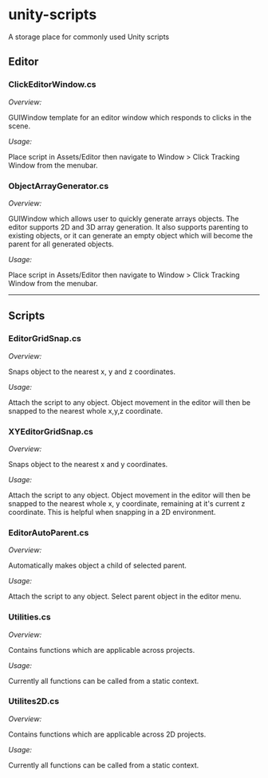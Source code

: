 # unity-scripts
A storage place for commonly used Unity scripts

## Editor

### ClickEditorWindow.cs

_Overview:_

GUIWindow template for an editor window which responds to clicks in the scene.

_Usage:_

Place script in Assets/Editor then navigate to Window > Click Tracking Window from the menubar.

### ObjectArrayGenerator.cs

_Overview:_

GUIWindow which allows user to quickly generate arrays objects.
The editor supports 2D and 3D array generation.
It also supports parenting to existing objects, or it can generate an empty object which will become the parent for all generated objects.

_Usage:_

Place script in Assets/Editor then navigate to Window > Click Tracking Window from the menubar.

___

## Scripts

### EditorGridSnap.cs

_Overview:_

Snaps object to the nearest x, y and z coordinates.

_Usage:_

Attach the script to any object.
Object movement in the editor will then be snapped to the nearest whole x,y,z coordinate.

### XYEditorGridSnap.cs

_Overview:_

Snaps object to the nearest x and y coordinates.

_Usage:_

Attach the script to any object.
Object movement in the editor will then be snapped to the nearest whole x, y coordinate, remaining at it's current z coordinate.
This is helpful when snapping in a 2D environment.

### EditorAutoParent.cs

_Overview:_

Automatically makes object a child of selected parent.

_Usage:_

Attach the script to any object.
Select parent object in the editor menu.

### Utilities.cs

_Overview:_

Contains functions which are applicable across projects.

_Usage:_

Currently all functions can be called from a static context.


### Utilites2D.cs

_Overview:_

Contains functions which are applicable across 2D projects.

_Usage:_

Currently all functions can be called from a static context.
